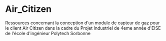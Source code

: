 # Air_Citizen
Ressources concernant la conception d'un module de capteur de gaz pour le client Air Citizen dans la cadre du Projet Industriel de 4eme année d'EISE de l'école d'ingénieur Polytech Sorbonne
